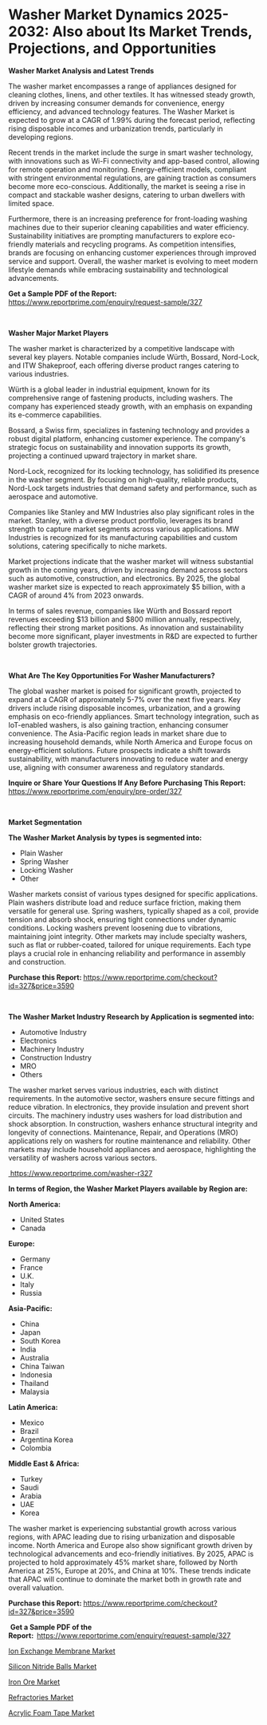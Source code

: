 <p><h1>Washer Market Dynamics 2025-2032: Also about Its Market Trends, Projections, and Opportunities</h1></p><p><strong>Washer Market Analysis and Latest Trends</strong></p>
<p><p>The washer market encompasses a range of appliances designed for cleaning clothes, linens, and other textiles. It has witnessed steady growth, driven by increasing consumer demands for convenience, energy efficiency, and advanced technology features. The Washer Market is expected to grow at a CAGR of 1.99% during the forecast period, reflecting rising disposable incomes and urbanization trends, particularly in developing regions.</p><p>Recent trends in the market include the surge in smart washer technology, with innovations such as Wi-Fi connectivity and app-based control, allowing for remote operation and monitoring. Energy-efficient models, compliant with stringent environmental regulations, are gaining traction as consumers become more eco-conscious. Additionally, the market is seeing a rise in compact and stackable washer designs, catering to urban dwellers with limited space.</p><p>Furthermore, there is an increasing preference for front-loading washing machines due to their superior cleaning capabilities and water efficiency. Sustainability initiatives are prompting manufacturers to explore eco-friendly materials and recycling programs. As competition intensifies, brands are focusing on enhancing customer experiences through improved service and support. Overall, the washer market is evolving to meet modern lifestyle demands while embracing sustainability and technological advancements.</p></p>
<p><strong>Get a Sample PDF of the Report:&nbsp;</strong> <a href="https://www.reportprime.com/enquiry/request-sample/327?utm_campaign=1890&utm_medium=2&utm_source=Github&utm_content=ia&utm_term=18032025&utm_id=washer">https://www.reportprime.com/enquiry/request-sample/327</a></p>
<p>&nbsp;</p>
<p><strong>Washer Major Market Players</strong></p>
<p><p>The washer market is characterized by a competitive landscape with several key players. Notable companies include Würth, Bossard, Nord-Lock, and ITW Shakeproof, each offering diverse product ranges catering to various industries. </p><p>Würth is a global leader in industrial equipment, known for its comprehensive range of fastening products, including washers. The company has experienced steady growth, with an emphasis on expanding its e-commerce capabilities. </p><p>Bossard, a Swiss firm, specializes in fastening technology and provides a robust digital platform, enhancing customer experience. The company's strategic focus on sustainability and innovation supports its growth, projecting a continued upward trajectory in market share.</p><p>Nord-Lock, recognized for its locking technology, has solidified its presence in the washer segment. By focusing on high-quality, reliable products, Nord-Lock targets industries that demand safety and performance, such as aerospace and automotive.</p><p>Companies like Stanley and MW Industries also play significant roles in the market. Stanley, with a diverse product portfolio, leverages its brand strength to capture market segments across various applications. MW Industries is recognized for its manufacturing capabilities and custom solutions, catering specifically to niche markets.</p><p>Market projections indicate that the washer market will witness substantial growth in the coming years, driven by increasing demand across sectors such as automotive, construction, and electronics. By 2025, the global washer market size is expected to reach approximately $5 billion, with a CAGR of around 4% from 2023 onwards.</p><p>In terms of sales revenue, companies like Würth and Bossard report revenues exceeding $13 billion and $800 million annually, respectively, reflecting their strong market positions. As innovation and sustainability become more significant, player investments in R&D are expected to further bolster growth trajectories.</p></p>
<p>&nbsp;</p>
<p><strong>What Are The Key Opportunities For Washer Manufacturers?</strong></p>
<p><p>The global washer market is poised for significant growth, projected to expand at a CAGR of approximately 5-7% over the next five years. Key drivers include rising disposable incomes, urbanization, and a growing emphasis on eco-friendly appliances. Smart technology integration, such as IoT-enabled washers, is also gaining traction, enhancing consumer convenience. The Asia-Pacific region leads in market share due to increasing household demands, while North America and Europe focus on energy-efficient solutions. Future prospects indicate a shift towards sustainability, with manufacturers innovating to reduce water and energy use, aligning with consumer awareness and regulatory standards.</p></p>
<p><strong>Inquire or Share Your Questions If Any Before Purchasing This Report:</strong> <a href="https://www.reportprime.com/enquiry/pre-order/327?utm_campaign=1890&utm_medium=2&utm_source=Github&utm_content=ia&utm_term=18032025&utm_id=washer">https://www.reportprime.com/enquiry/pre-order/327</a></p>
<p>&nbsp;</p>
<p><strong>Market Segmentation</strong></p>
<p><strong>The Washer Market Analysis by types is segmented into:</strong></p>
<p><ul><li>Plain Washer</li><li>Spring Washer</li><li>Locking Washer</li><li>Other</li></ul></p>
<p><p>Washer markets consist of various types designed for specific applications. Plain washers distribute load and reduce surface friction, making them versatile for general use. Spring washers, typically shaped as a coil, provide tension and absorb shock, ensuring tight connections under dynamic conditions. Locking washers prevent loosening due to vibrations, maintaining joint integrity. Other markets may include specialty washers, such as flat or rubber-coated, tailored for unique requirements. Each type plays a crucial role in enhancing reliability and performance in assembly and construction.</p></p>
<p><strong>Purchase this Report:&nbsp;</strong><a href="https://www.reportprime.com/checkout?id=327&price=3590&utm_campaign=1890&utm_medium=2&utm_source=Github&utm_content=ia&utm_term=18032025&utm_id=washer">https://www.reportprime.com/checkout?id=327&price=3590</a></p>
<p>&nbsp;</p>
<p><strong>The Washer Market Industry Research by Application is segmented into:</strong></p>
<p><ul><li>Automotive Industry</li><li>Electronics</li><li>Machinery Industry</li><li>Construction Industry</li><li>MRO</li><li>Others</li></ul></p>
<p><p>The washer market serves various industries, each with distinct requirements. In the automotive sector, washers ensure secure fittings and reduce vibration. In electronics, they provide insulation and prevent short circuits. The machinery industry uses washers for load distribution and shock absorption. In construction, washers enhance structural integrity and longevity of connections. Maintenance, Repair, and Operations (MRO) applications rely on washers for routine maintenance and reliability. Other markets may include household appliances and aerospace, highlighting the versatility of washers across various sectors.</p></p>
<p><a href="https://www.reportprime.com/washer-r327?utm_campaign=1890&utm_medium=2&utm_source=Github&utm_content=ia&utm_term=18032025&utm_id=washer">&nbsp;https://www.reportprime.com/washer-r327</a></p>
<p><strong>In terms of Region, the Washer Market Players available by Region are:</strong></p>
<p>
    <p> <strong> North America: </strong>
        <ul>
            <li>United States</li>
            <li>Canada</li>
        </ul>
        </p> 
    <p> <strong> Europe: </strong>
        <ul>
            <li>Germany</li>
            <li>France</li>
            <li>U.K.</li>
            <li>Italy</li>
            <li>Russia</li>
        </ul>
        </p> 
    <p> <strong> Asia-Pacific: </strong>
        <ul>
            <li>China</li>
            <li>Japan</li>
            <li>South Korea</li>
            <li>India</li>
            <li>Australia</li>
            <li>China Taiwan</li>
            <li>Indonesia</li>
            <li>Thailand</li>
            <li>Malaysia</li>
        </ul>
        </p> 
    <p> <strong> Latin America: </strong>
        <ul>
            <li>Mexico</li>
            <li>Brazil</li>
            <li>Argentina Korea</li>
            <li>Colombia</li>
        </ul>
        </p> 
    <p> <strong> Middle East & Africa: </strong>
        <ul>
            <li>Turkey</li>
            <li>Saudi</li>
            <li>Arabia</li>
            <li>UAE</li>
            <li>Korea</li>
        </ul>
    </p>
    </p>
<p><p>The washer market is experiencing substantial growth across various regions, with APAC leading due to rising urbanization and disposable income. North America and Europe also show significant growth driven by technological advancements and eco-friendly initiatives. By 2025, APAC is projected to hold approximately 45% market share, followed by North America at 25%, Europe at 20%, and China at 10%. These trends indicate that APAC will continue to dominate the market both in growth rate and overall valuation.</p></p>
<p><strong>Purchase this Report: </strong><a href="https://www.reportprime.com/checkout?id=327&price=3590&utm_campaign=1890&utm_medium=2&utm_source=Github&utm_content=ia&utm_term=18032025&utm_id=washer">https://www.reportprime.com/checkout?id=327&price=3590</a></p>
<p>&nbsp;<strong>Get a Sample PDF of the Report:&nbsp;&nbsp;</strong><a href="https://www.reportprime.com/enquiry/request-sample/327?utm_campaign=1890&utm_medium=2&utm_source=Github&utm_content=ia&utm_term=18032025&utm_id=washer">https://www.reportprime.com/enquiry/request-sample/327</a></p>
<p><strong></strong></p>
<p><p><a href="https://github.com/iwanesucices/Market-Research-Report-List-1/blob/main/ion-exchange-membrane-market.md?utm_campaign=1890&utm_medium=2&utm_source=Github&utm_content=ia&utm_term=18032025&utm_id=washer">Ion Exchange Membrane Market</a></p><p><a href="https://github.com/stunzkocotpv/Market-Research-Report-List-1/blob/main/silicon-nitride-balls-market.md?utm_campaign=1890&utm_medium=2&utm_source=Github&utm_content=ia&utm_term=18032025&utm_id=washer">Silicon Nitride Balls Market</a></p><p><a href="https://github.com/lelahokendo/Market-Research-Report-List-1/blob/main/iron-ore-market.md?utm_campaign=1890&utm_medium=2&utm_source=Github&utm_content=ia&utm_term=18032025&utm_id=washer">Iron Ore Market</a></p><p><a href="https://github.com/hatlepigna2s/Market-Research-Report-List-1/blob/main/refractories-market.md?utm_campaign=1890&utm_medium=2&utm_source=Github&utm_content=ia&utm_term=18032025&utm_id=washer">Refractories Market</a></p><p><a href="https://github.com/wantadhagino/Market-Research-Report-List-1/blob/main/acrylic-foam-tape-market.md?utm_campaign=1890&utm_medium=2&utm_source=Github&utm_content=ia&utm_term=18032025&utm_id=washer">Acrylic Foam Tape Market</a></p></p>